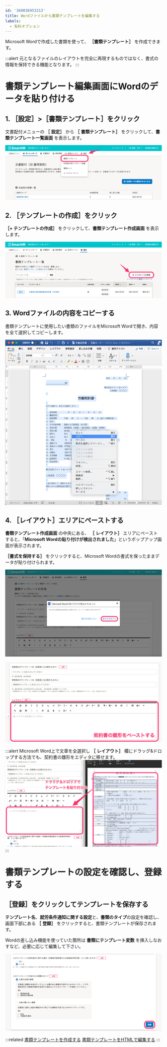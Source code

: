 ```yaml
---
id: '360036953313'
title: Wordファイルから書類テンプレートを編集する
labels:
  - 有料オプション
---
```

Microsoft Wordで作成した書類を使って、 **［書類テンプレート］** を作成できます。

:::alert
元となるファイルのレイアウトを完全に再現するものではなく、書式の情報を保持できる機能となります。
:::

# 書類テンプレート編集画面にWordのデータを貼り付ける

## 1\. ［設定］>［書類テンプレート］をクリック

文書配付メニューの **［**  **設定］** から **［**  **書類テンプレート］** をクリックして、**書類テンプレート一覧画面** を表示します。

![](./__________2021-06-18_19_51_57.png)

## 2\. ［テンプレートの作成］をクリック

 **［+ テンプレートの作成］** をクリックして、**書類テンプレート作成画面** を表示します。

![](./__________2021-06-18_19_57_04.png)

## 3\. Wordファイルの内容をコピーする

書類テンプレートに使用したい書類のファイルをMicrosoft Wordで開き、内容を全て選択してコピーします。

![Word_copy.png](./Word_copy.png)

## 4\. ［レイアウト］エリアにペーストする

**書類テンプレート作成画面** の中央にある、 **［**  **レイアウト］** エリアにペーストすると、「**Microsoft Wordの貼り付けが検出されました**」というポップアップ画面が表示されます。

 **［書式を保持する］** をクリックすると、Microsoft Wordの書式を保ったままデータが貼り付けられます。

![](./__________2021-06-18_19_58_57.png)

![](./__________2021-06-18_20_00_28.png)

:::alert
Microsoft Word上で文章を全選択し **［**  **レイアウト］** 欄にドラッグ&ドロップする方法でも、契約書の雛形をエディタに移せます。
![](./__________2021-06-18_20_10_27.png)
:::

# 書類テンプレートの設定を確認し、登録する

## ［登録］をクリックしてテンプレートを保存する

**テンプレート名**、**就労条件通知に関する設定**と、**書類のタイプ**の設定を確認し、画面下部にある **［**  **登録］** をクリックすると、書類テンプレートが保存されます。

Wordの差し込み機能を使っていた箇所は **書類にテンプレート変数** を挿入しなおすなど、必要に応じて編集して下さい。

![](./__________2021-06-18_20_13_27.png)

:::related
[書類テンプレートを作成する](https://knowledge.smarthr.jp/hc/ja/articles/360026263953)
[書類テンプレートをHTMLで編集する](https://knowledge.smarthr.jp/hc/ja/articles/360037608913)
:::
